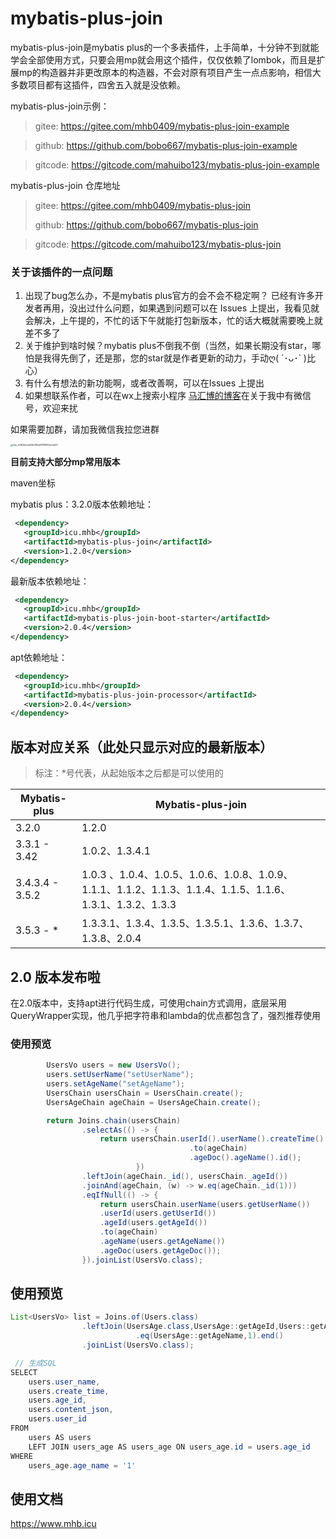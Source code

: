 # mybatis-plus-join

mybatis-plus-join是mybatis plus的一个多表插件，上手简单，十分钟不到就能学会全部使用方式，只要会用mp就会用这个插件，仅仅依赖了lombok，而且是扩展mp的构造器并非更改原本的构造器，不会对原有项目产生一点点影响，相信大多数项目都有这插件，四舍五入就是没依赖。

mybatis-plus-join示例：

> gitee: https://gitee.com/mhb0409/mybatis-plus-join-example

> github: https://github.com/bobo667/mybatis-plus-join-example

> gitcode: https://gitcode.com/mahuibo123/mybatis-plus-join-example

mybatis-plus-join 仓库地址
> gitee: https://gitee.com/mhb0409/mybatis-plus-join
>
> github: https://github.com/bobo667/mybatis-plus-join

> gitcode: https://gitcode.com/mahuibo123/mybatis-plus-join




### 关于该插件的一点问题

1. 出现了bug怎么办，不是mybatis plus官方的会不会不稳定啊？ 已经有许多开发者再用，没出过什么问题，如果遇到问题可以在 Issues 上提出，我看见就会解决，上午提的，不忙的话下午就能打包新版本，忙的话大概就需要晚上就差不多了
2. 关于维护到啥时候？mybatis plus不倒我不倒（当然，如果长期没有star，哪怕是我得先倒了，还是那，您的star就是作者更新的动力，手动ღ( ´･ᴗ･` )比心）
3. 有什么有想法的新功能啊，或者改善啊，可以在Issues 上提出
4. 如果想联系作者，可以在wx上搜索小程序 <u>马汇博的博客</u>在关于我中有微信号，欢迎来扰

如果需要加群，请加我微信我拉您进群

<img src="https://www.mhba.work/upload/2022/12/tmp_9c854beed43b4f9eaf4984f42eefa027-2fe7c9b96b9b451db7317ee7bac9c0e5.jpg" alt="tmp_9c854beed43b4f9eaf4984f42eefa027" style="zoom:25%;" />



**目前支持大部分mp常用版本**

maven坐标

mybatis plus：3.2.0版本依赖地址：

```xml
 <dependency>
   <groupId>icu.mhb</groupId>
   <artifactId>mybatis-plus-join</artifactId>
   <version>1.2.0</version>
</dependency>
```

最新版本依赖地址：

```xml
 <dependency>
   <groupId>icu.mhb</groupId>
   <artifactId>mybatis-plus-join-boot-starter</artifactId>
   <version>2.0.4</version>
</dependency>
```

apt依赖地址：
```xml
 <dependency>
   <groupId>icu.mhb</groupId>
   <artifactId>mybatis-plus-join-processor</artifactId>
   <version>2.0.4</version>
</dependency>
```


## 版本对应关系（此处只显示对应的最新版本）

> 标注：*号代表，从起始版本之后都是可以使用的

| Mybatis-plus    | Mybatis-plus-join                                                                          |
| --------------- |--------------------------------------------------------------------------------------------|
| 3.2.0           | 1.2.0                                                                                      |
| 3.3.1 - 3.42    | 1.0.2、1.3.4.1                                                                              |
| 3.4.3.4 - 3.5.2 | 1.0.3 、1.0.4、1.0.5、1.0.6、1.0.8、1.0.9、1.1.1、1.1.2、1.1.3、1.1.4、1.1.5、1.1.6、1.3.1、1.3.2、1.3.3 |
| 3.5.3 - *       | 1.3.3.1、1.3.4、1.3.5、1.3.5.1、1.3.6、1.3.7、1.3.8、2.0.4                                        |


## 2.0 版本发布啦
在2.0版本中，支持apt进行代码生成，可使用chain方式调用，底层采用QueryWrapper实现，他几乎把字符串和lambda的优点都包含了，强烈推荐使用
### 使用预览
```java
        UsersVo users = new UsersVo();
        users.setUserName("setUserName");
        users.setAgeName("setAgeName");
        UsersChain usersChain = UsersChain.create();
        UsersAgeChain ageChain = UsersAgeChain.create();

        return Joins.chain(usersChain)
                .selectAs(() -> {
                    return usersChain.userId().userName().createTime()
                                        .to(ageChain)
                                        .ageDoc().ageName().id();
                            })
                .leftJoin(ageChain._id(), usersChain._ageId())
                .joinAnd(ageChain, (w) -> w.eq(ageChain._id(1)))
                .eqIfNull(() -> {
                    return usersChain.userName(users.getUserName())
                    .userId(users.getUserId())
                    .ageId(users.getAgeId())
                    .to(ageChain)
                    .ageName(users.getAgeName())
                    .ageDoc(users.getAgeDoc());
                }).joinList(UsersVo.class);
```

## 使用预览
```java
List<UsersVo> list = Joins.of(Users.class)
                .leftJoin(UsersAge.class,UsersAge::getAgeId,Users::getAgeId)
  							.eq(UsersAge::getAgeName,1).end()
                .joinList(UsersVo.class);

 // 生成SQL
SELECT
	users.user_name,
	users.create_time,
	users.age_id,
	users.content_json,
	users.user_id
FROM
	users AS users
	LEFT JOIN users_age AS users_age ON users_age.id = users.age_id 
WHERE
	users_age.age_name = '1'
```

## 使用文档
https://www.mhb.icu
